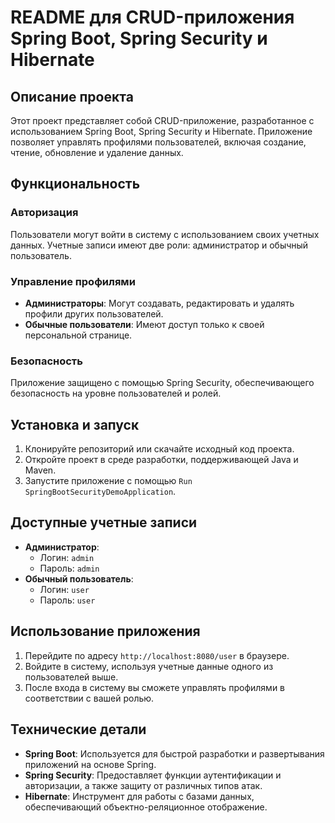 # README для CRUD-приложения Spring Boot, Spring Security и Hibernate

## Описание проекта

Этот проект представляет собой CRUD-приложение, разработанное с использованием Spring Boot, Spring Security и Hibernate. Приложение позволяет управлять профилями пользователей, включая создание, чтение, обновление и удаление данных.

## Функциональность

### Авторизация
Пользователи могут войти в систему с использованием своих учетных данных. Учетные записи имеют две роли: администратор и обычный пользователь.

### Управление профилями
- **Администраторы**: Могут создавать, редактировать и удалять профили других пользователей.
- **Обычные пользователи**: Имеют доступ только к своей персональной странице.

### Безопасность
Приложение защищено с помощью Spring Security, обеспечивающего безопасность на уровне пользователей и ролей.

## Установка и запуск

1. Клонируйте репозиторий или скачайте исходный код проекта.
2. Откройте проект в среде разработки, поддерживающей Java и Maven.
3. Запустите приложение с помощью `Run SpringBootSecurityDemoApplication`.

## Доступные учетные записи

- **Администратор**:
  - Логин: `admin`
  - Пароль: `admin`
- **Обычный пользователь**:
  - Логин: `user`
  - Пароль: `user`

## Использование приложения

1. Перейдите по адресу `http://localhost:8080/user` в браузере.
2. Войдите в систему, используя учетные данные одного из пользователей выше.
3. После входа в систему вы сможете управлять профилями в соответствии с вашей ролью.

## Технические детали

- **Spring Boot**: Используется для быстрой разработки и развертывания приложений на основе Spring.
- **Spring Security**: Предоставляет функции аутентификации и авторизации, а также защиту от различных типов атак.
- **Hibernate**: Инструмент для работы с базами данных, обеспечивающий объектно-реляционное отображение.
